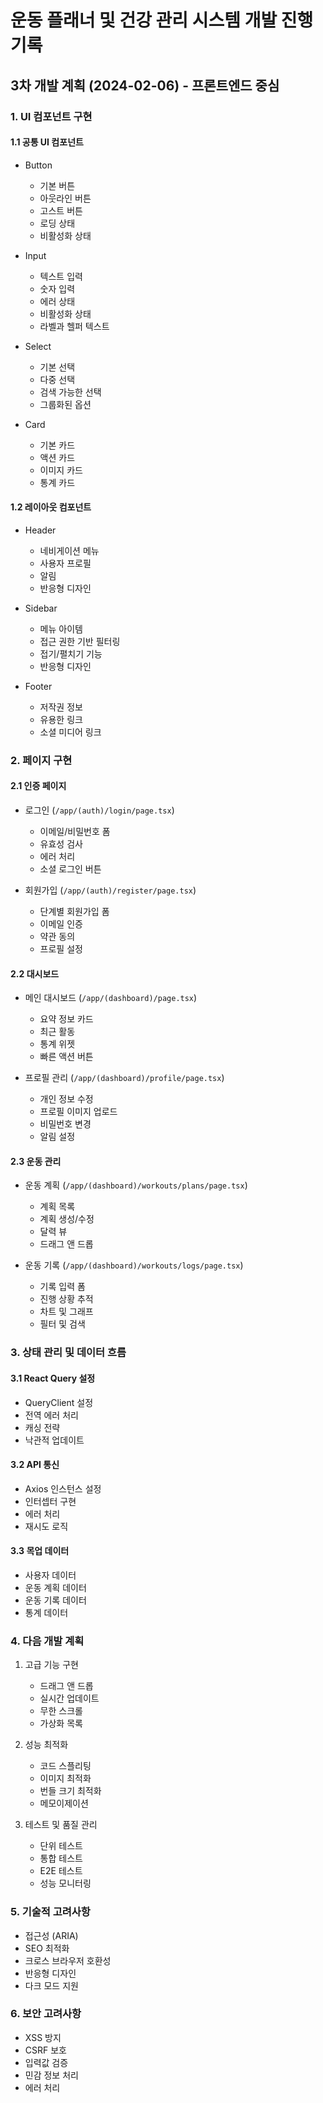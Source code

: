 # 운동 플래너 및 건강 관리 시스템 개발 진행 기록

## 3차 개발 계획 (2024-02-06) - 프론트엔드 중심

### 1. UI 컴포넌트 구현
#### 1.1 공통 UI 컴포넌트
- Button
  - 기본 버튼
  - 아웃라인 버튼
  - 고스트 버튼
  - 로딩 상태
  - 비활성화 상태

- Input
  - 텍스트 입력
  - 숫자 입력
  - 에러 상태
  - 비활성화 상태
  - 라벨과 헬퍼 텍스트

- Select
  - 기본 선택
  - 다중 선택
  - 검색 가능한 선택
  - 그룹화된 옵션

- Card
  - 기본 카드
  - 액션 카드
  - 이미지 카드
  - 통계 카드

#### 1.2 레이아웃 컴포넌트
- Header
  - 네비게이션 메뉴
  - 사용자 프로필
  - 알림
  - 반응형 디자인

- Sidebar
  - 메뉴 아이템
  - 접근 권한 기반 필터링
  - 접기/펼치기 기능
  - 반응형 디자인

- Footer
  - 저작권 정보
  - 유용한 링크
  - 소셜 미디어 링크

### 2. 페이지 구현
#### 2.1 인증 페이지
- 로그인 (`/app/(auth)/login/page.tsx`)
  - 이메일/비밀번호 폼
  - 유효성 검사
  - 에러 처리
  - 소셜 로그인 버튼

- 회원가입 (`/app/(auth)/register/page.tsx`)
  - 단계별 회원가입 폼
  - 이메일 인증
  - 약관 동의
  - 프로필 설정

#### 2.2 대시보드
- 메인 대시보드 (`/app/(dashboard)/page.tsx`)
  - 요약 정보 카드
  - 최근 활동
  - 통계 위젯
  - 빠른 액션 버튼

- 프로필 관리 (`/app/(dashboard)/profile/page.tsx`)
  - 개인 정보 수정
  - 프로필 이미지 업로드
  - 비밀번호 변경
  - 알림 설정

#### 2.3 운동 관리
- 운동 계획 (`/app/(dashboard)/workouts/plans/page.tsx`)
  - 계획 목록
  - 계획 생성/수정
  - 달력 뷰
  - 드래그 앤 드롭

- 운동 기록 (`/app/(dashboard)/workouts/logs/page.tsx`)
  - 기록 입력 폼
  - 진행 상황 추적
  - 차트 및 그래프
  - 필터 및 검색

### 3. 상태 관리 및 데이터 흐름
#### 3.1 React Query 설정
- QueryClient 설정
- 전역 에러 처리
- 캐싱 전략
- 낙관적 업데이트

#### 3.2 API 통신
- Axios 인스턴스 설정
- 인터셉터 구현
- 에러 처리
- 재시도 로직

#### 3.3 목업 데이터
- 사용자 데이터
- 운동 계획 데이터
- 운동 기록 데이터
- 통계 데이터

### 4. 다음 개발 계획
1. 고급 기능 구현
   - 드래그 앤 드롭
   - 실시간 업데이트
   - 무한 스크롤
   - 가상화 목록

2. 성능 최적화
   - 코드 스플리팅
   - 이미지 최적화
   - 번들 크기 최적화
   - 메모이제이션

3. 테스트 및 품질 관리
   - 단위 테스트
   - 통합 테스트
   - E2E 테스트
   - 성능 모니터링

### 5. 기술적 고려사항
- 접근성 (ARIA)
- SEO 최적화
- 크로스 브라우저 호환성
- 반응형 디자인
- 다크 모드 지원

### 6. 보안 고려사항
- XSS 방지
- CSRF 보호
- 입력값 검증
- 민감 정보 처리
- 에러 처리 